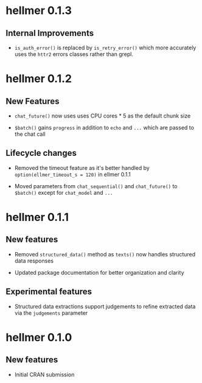 # hellmer 0.1.3

## Internal Improvements

* `is_auth_error()` is replaced by `is_retry_error()` which more accurately uses the `httr2` errors classes rather than grepl.

# hellmer 0.1.2

## New Features

* `chat_future()` now uses uses CPU cores * 5 as the default chunk size

* `$batch()` gains `progress` in addition to  `echo` and `...` which are passed to the chat call

## Lifecycle changes
* Removed the timeout feature as it's better handled by `option(ellmer_timeout_s = 120)` in ellmer 0.1.1

* Moved parameters from `chat_sequential()` and `chat_future()` to `$batch()` except for `chat_model` and `...`

# hellmer 0.1.1

## New features
* Removed `structured_data()` method as `texts()` now handles structured data responses

* Updated package documentation for better organization and clarity

## Experimental features
* Structured data extractions support judgements to refine extracted data via the `judgements` parameter

# hellmer 0.1.0

## New features
* Initial CRAN submission
